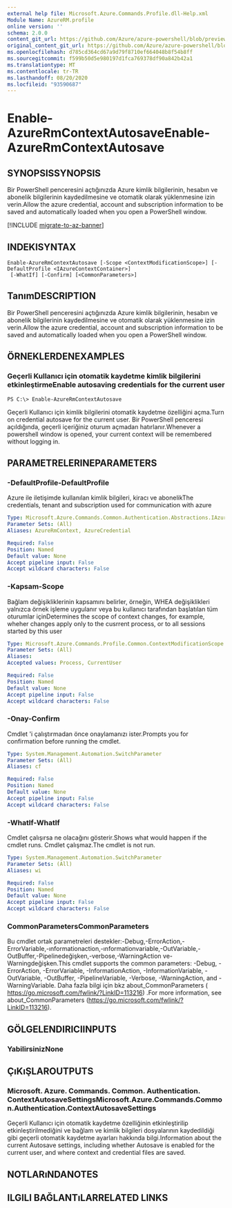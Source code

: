 ```yaml
---
external help file: Microsoft.Azure.Commands.Profile.dll-Help.xml
Module Name: AzureRM.profile
online version: ''
schema: 2.0.0
content_git_url: https://github.com/Azure/azure-powershell/blob/preview/src/ResourceManager/Profile/Commands.Profile/help/Enable-AzureRmContextAutosave.md
original_content_git_url: https://github.com/Azure/azure-powershell/blob/preview/src/ResourceManager/Profile/Commands.Profile/help/Enable-AzureRmContextAutosave.md
ms.openlocfilehash: d785cd364cd67a9d79f8710ef664048b8f54b8ff
ms.sourcegitcommit: f599b50d5e980197d1fca769378df90a842b42a1
ms.translationtype: MT
ms.contentlocale: tr-TR
ms.lasthandoff: 08/20/2020
ms.locfileid: "93590687"
---
```

# <span data-ttu-id="1978f-101">Enable-AzureRmContextAutosave</span><span class="sxs-lookup"><span data-stu-id="1978f-101">Enable-AzureRmContextAutosave</span></span>

## <span data-ttu-id="1978f-102">SYNOPSIS</span><span class="sxs-lookup"><span data-stu-id="1978f-102">SYNOPSIS</span></span>
<span data-ttu-id="1978f-103">Bir PowerShell penceresini açtığınızda Azure kimlik bilgilerinin, hesabın ve abonelik bilgilerinin kaydedilmesine ve otomatik olarak yüklenmesine izin verin.</span><span class="sxs-lookup"><span data-stu-id="1978f-103">Allow the azure credential, account and subscription information to be saved and automatically loaded when you open a PowerShell window.</span></span> 

[!INCLUDE [migrate-to-az-banner](../../includes/migrate-to-az-banner.md)]

## <span data-ttu-id="1978f-104">INDEKI</span><span class="sxs-lookup"><span data-stu-id="1978f-104">SYNTAX</span></span>

```
Enable-AzureRmContextAutosave [-Scope <ContextModificationScope>] [-DefaultProfile <IAzureContextContainer>]
 [-WhatIf] [-Confirm] [<CommonParameters>]
```

## <span data-ttu-id="1978f-105">Tanım</span><span class="sxs-lookup"><span data-stu-id="1978f-105">DESCRIPTION</span></span>
<span data-ttu-id="1978f-106">Bir PowerShell penceresini açtığınızda Azure kimlik bilgilerinin, hesabın ve abonelik bilgilerinin kaydedilmesine ve otomatik olarak yüklenmesine izin verin.</span><span class="sxs-lookup"><span data-stu-id="1978f-106">Allow the azure credential, account and subscription information to be saved and automatically loaded when you open a PowerShell window.</span></span> 

## <span data-ttu-id="1978f-107">ÖRNEKLERDEN</span><span class="sxs-lookup"><span data-stu-id="1978f-107">EXAMPLES</span></span>

### <span data-ttu-id="1978f-108">Geçerli Kullanıcı için otomatik kaydetme kimlik bilgilerini etkinleştirme</span><span class="sxs-lookup"><span data-stu-id="1978f-108">Enable autosaving credentials for the current user</span></span>
```
PS C:\> Enable-AzureRmContextAutosave
```

<span data-ttu-id="1978f-109">Geçerli Kullanıcı için kimlik bilgilerini otomatik kaydetme özelliğini açma.</span><span class="sxs-lookup"><span data-stu-id="1978f-109">Turn on credential autosave for the current user.</span></span>  <span data-ttu-id="1978f-110">Bir PowerShell penceresi açıldığında, geçerli içeriğiniz oturum açmadan hatırlanır.</span><span class="sxs-lookup"><span data-stu-id="1978f-110">Whenever a powershell window is opened, your current context will be remembered without logging in.</span></span>

## <span data-ttu-id="1978f-111">PARAMETRELERINE</span><span class="sxs-lookup"><span data-stu-id="1978f-111">PARAMETERS</span></span>

### <span data-ttu-id="1978f-112">-DefaultProfile</span><span class="sxs-lookup"><span data-stu-id="1978f-112">-DefaultProfile</span></span>
<span data-ttu-id="1978f-113">Azure ile iletişimde kullanılan kimlik bilgileri, kiracı ve abonelik</span><span class="sxs-lookup"><span data-stu-id="1978f-113">The credentials, tenant and subscription used for communication with azure</span></span>

```yaml
Type: Microsoft.Azure.Commands.Common.Authentication.Abstractions.IAzureContextContainer
Parameter Sets: (All)
Aliases: AzureRmContext, AzureCredential

Required: False
Position: Named
Default value: None
Accept pipeline input: False
Accept wildcard characters: False
```

### <span data-ttu-id="1978f-114">-Kapsam</span><span class="sxs-lookup"><span data-stu-id="1978f-114">-Scope</span></span>
<span data-ttu-id="1978f-115">Bağlam değişikliklerinin kapsamını belirler, örneğin, WHEA değişiklikleri yalnızca örnek işleme uygulanır veya bu kullanıcı tarafından başlatılan tüm oturumlar için</span><span class="sxs-lookup"><span data-stu-id="1978f-115">Determines the scope of context changes, for example, wheher changes apply only to the cusrrent process, or to all sessions started by this user</span></span>

```yaml
Type: Microsoft.Azure.Commands.Profile.Common.ContextModificationScope
Parameter Sets: (All)
Aliases: 
Accepted values: Process, CurrentUser

Required: False
Position: Named
Default value: None
Accept pipeline input: False
Accept wildcard characters: False
```

### <span data-ttu-id="1978f-116">-Onay</span><span class="sxs-lookup"><span data-stu-id="1978f-116">-Confirm</span></span>
<span data-ttu-id="1978f-117">Cmdlet 'i çalıştırmadan önce onaylamanızı ister.</span><span class="sxs-lookup"><span data-stu-id="1978f-117">Prompts you for confirmation before running the cmdlet.</span></span>

```yaml
Type: System.Management.Automation.SwitchParameter
Parameter Sets: (All)
Aliases: cf

Required: False
Position: Named
Default value: None
Accept pipeline input: False
Accept wildcard characters: False
```

### <span data-ttu-id="1978f-118">-WhatIf</span><span class="sxs-lookup"><span data-stu-id="1978f-118">-WhatIf</span></span>
<span data-ttu-id="1978f-119">Cmdlet çalışırsa ne olacağını gösterir.</span><span class="sxs-lookup"><span data-stu-id="1978f-119">Shows what would happen if the cmdlet runs.</span></span>
<span data-ttu-id="1978f-120">Cmdlet çalışmaz.</span><span class="sxs-lookup"><span data-stu-id="1978f-120">The cmdlet is not run.</span></span>

```yaml
Type: System.Management.Automation.SwitchParameter
Parameter Sets: (All)
Aliases: wi

Required: False
Position: Named
Default value: None
Accept pipeline input: False
Accept wildcard characters: False
```

### <span data-ttu-id="1978f-121">CommonParameters</span><span class="sxs-lookup"><span data-stu-id="1978f-121">CommonParameters</span></span>
<span data-ttu-id="1978f-122">Bu cmdlet ortak parametreleri destekler:-Debug,-ErrorAction,-ErrorVariable,-ınformationaction,-ınformationvariable,-OutVariable,-OutBuffer,-Pipelinedeğişken,-verbose,-WarningAction ve-Warningdeğişken.</span><span class="sxs-lookup"><span data-stu-id="1978f-122">This cmdlet supports the common parameters: -Debug, -ErrorAction, -ErrorVariable, -InformationAction, -InformationVariable, -OutVariable, -OutBuffer, -PipelineVariable, -Verbose, -WarningAction, and -WarningVariable.</span></span> <span data-ttu-id="1978f-123">Daha fazla bilgi için bkz about_CommonParameters ( https://go.microsoft.com/fwlink/?LinkID=113216) .</span><span class="sxs-lookup"><span data-stu-id="1978f-123">For more information, see about_CommonParameters (https://go.microsoft.com/fwlink/?LinkID=113216).</span></span>

## <span data-ttu-id="1978f-124">GÖLGELENDIRICI</span><span class="sxs-lookup"><span data-stu-id="1978f-124">INPUTS</span></span>

### <span data-ttu-id="1978f-125">Yabilirsiniz</span><span class="sxs-lookup"><span data-stu-id="1978f-125">None</span></span>

## <span data-ttu-id="1978f-126">ÇıKıŞLAR</span><span class="sxs-lookup"><span data-stu-id="1978f-126">OUTPUTS</span></span>

### <span data-ttu-id="1978f-127">Microsoft. Azure. Commands. Common. Authentication. ContextAutosaveSettings</span><span class="sxs-lookup"><span data-stu-id="1978f-127">Microsoft.Azure.Commands.Common.Authentication.ContextAutosaveSettings</span></span>
<span data-ttu-id="1978f-128">Geçerli Kullanıcı için otomatik kaydetme özelliğinin etkinleştirilip etkinleştirilmediğini ve bağlam ve kimlik bilgileri dosyalarının kaydedildiği gibi geçerli otomatik kaydetme ayarları hakkında bilgi.</span><span class="sxs-lookup"><span data-stu-id="1978f-128">Information about the current Autosave settings, including whether Autosave is enabled for the current user, and where context and credential files are saved.</span></span>

## <span data-ttu-id="1978f-129">NOTLARıNDA</span><span class="sxs-lookup"><span data-stu-id="1978f-129">NOTES</span></span>

## <span data-ttu-id="1978f-130">ILGILI BAĞLANTıLAR</span><span class="sxs-lookup"><span data-stu-id="1978f-130">RELATED LINKS</span></span>

